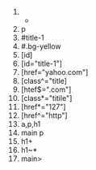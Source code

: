 1. *
2. p
3. #title-1
4. #.bg-yellow
5. [id]
6. [id="title-1"]
7. [href="yahoo.com"]
8. [class^="title]
9. [htef$=".com"]
10. [class*="titile"]
11. [href*="127"]
12. [href^="http"]
13. a,p,h1
14. main p
15. h1+
16. h1~*
17. main>
    